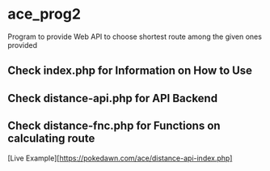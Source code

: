 # ace_prog2
Program to provide Web API to choose shortest route among the given ones provided

## Check index.php for Information on How to Use
## Check distance-api.php for API Backend
## Check distance-fnc.php for Functions on calculating route

[Live Example][https://pokedawn.com/ace/distance-api-index.php]
